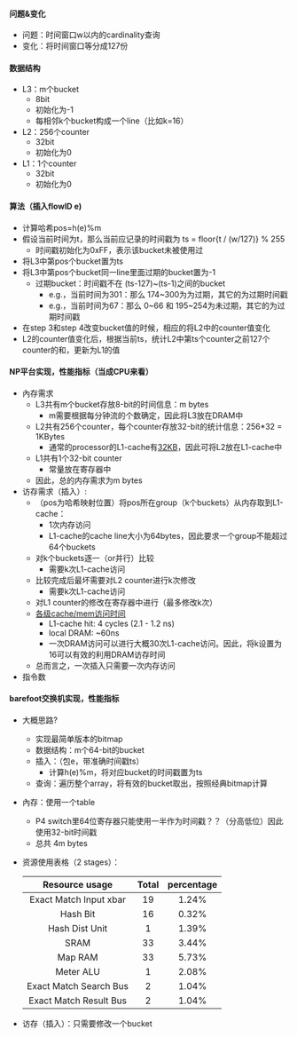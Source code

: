 #### 问题&变化

- 问题：时间窗口w以内的cardinality查询
- 变化：将时间窗口等分成127份

#### 数据结构

- L3：m个bucket
  - 8bit
  - 初始化为-1
  - 每相邻k个bucket构成一个line（比如k=16）
- L2：256个counter
  - 32bit
  - 初始化为0
- L1：1个counter
  - 32bit
  - 初始化为0

#### 算法（插入flowID e)

- 计算哈希pos=h(e)%m
- 假设当前时间为t，那么当前应记录的时间戳为 ts = floor{t / (w/127)} % 255
  - 时间戳初始化为0xFF，表示该bucket未被使用过
- 将L3中第pos个bucket置为ts
- 将L3中第pos个bucket同一line里面过期的bucket置为-1
  - 过期bucket：时间戳不在 (ts-127)~(ts-1)之间的bucket
    - e.g.，当前时间为301：那么 174~300为为过期，其它的为过期时间戳
    - e.g.，当前时间为67：那么 0~66 和 195~254为未过期，其它的为过期时间戳
- 在step 3和step 4改变bucket值的时候，相应的将L2中的counter值变化
- L2的counter值变化后，根据当前ts，统计L2中第ts个counter之前127个counter的和，更新为L1的值



#### NP平台实现，性能指标（当成CPU来看）

- 內存需求
  - L3共有m个bucket存放8-bit的时间信息：m bytes
    - m需要根据每分钟流的个数确定，因此将L3放在DRAM中
  - L2共有256个counter，每个counter存放32-bit的统计信息：256*32 = 1KBytes
    - 通常的processor的L1-cache有[32KB](https://www.makeuseof.com/tag/what-is-cpu-cache/)，因此可将L2放在L1-cache中
  - L1共有1个32-bit counter
    - 常量放在寄存器中
  - 因此，总的内存需求为m bytes
- 访存需求（插入）:
  - （pos为哈希映射位置）将pos所在group（k个buckets）从内存取到L1-cache：
    - 1次内存访问
    - L1-cache的cache line大小为64bytes，因此要求一个group不能超过64个buckets
  - 对k个buckets逐一（or并行）比较
    - 需要k次L1-cache访问
  - 比较完成后最坏需要对L2 counter进行k次修改
    - 需要k次L1-cache访问
  - 对L1 counter的修改在寄存器中进行（最多修改k次）
  - [各级cache/mem访问时间](https://stackoverflow.com/questions/4087280/approximate-cost-to-access-various-caches-and-main-memory)
    - L1-cache hit:		4 cycles (2.1 - 1.2 ns)
    - local DRAM: 	    ~60ns
    - 一次DRAM访问可以进行大概30次L1-cache访问。因此，将k设置为16可以有效的利用DRAM访存时间
  - 总而言之，一次插入只需要一次内存访问
- 指令数



#### barefoot交换机实现，性能指标

- 大概思路?
  - 实现最简单版本的bitmap
  - 数据结构：m个64-bit的bucket
  - 插入：（包e，带准确时间戳ts）
    - 计算h(e)%m，将对应bucket的时间戳置为ts
  - 查询：遍历整个array，将有效的bucket取出，按照经典bitmap计算

- 內存：使用一个table

  - P4 switch里64位寄存器只能使用一半作为时间戳？？（分高低位）因此使用32-bit时间戳
  - 总共 4m bytes

- 资源使用表格（2 stages）：

  |     Resource usage     | Total | percentage |
  | :--------------------: | :---: | :--------: |
  | Exact Match Input xbar |  19   |   1.24%    |
  |        Hash Bit        |  16   |   0.32%    |
  |     Hash Dist Unit     |   1   |   1.39%    |
  |          SRAM          |  33   |   3.44%    |
  |        Map RAM         |  33   |   5.73%    |
  |       Meter ALU        |   1   |   2.08%    |
  | Exact Match Search Bus |   2   |   1.04%    |
  | Exact Match Result Bus |   2   |   1.04%    |

- 访存（插入）：只需要修改一个bucket

  

